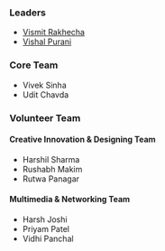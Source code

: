 ### Leaders
* [Vismit Rakhecha](mailto:vismit.rakhecha@owasp.org)
* [Vishal Purani](mailto:Vishal.purani@owasp.org)

### Core Team
* Vivek Sinha
* Udit Chavda

### Volunteer Team

#### Creative Innovation & Designing Team
* Harshil Sharma
* Rushabh Makim
* Rutwa Panagar

#### Multimedia & Networking Team
* Harsh Joshi
* Priyam Patel
* Vidhi Panchal
